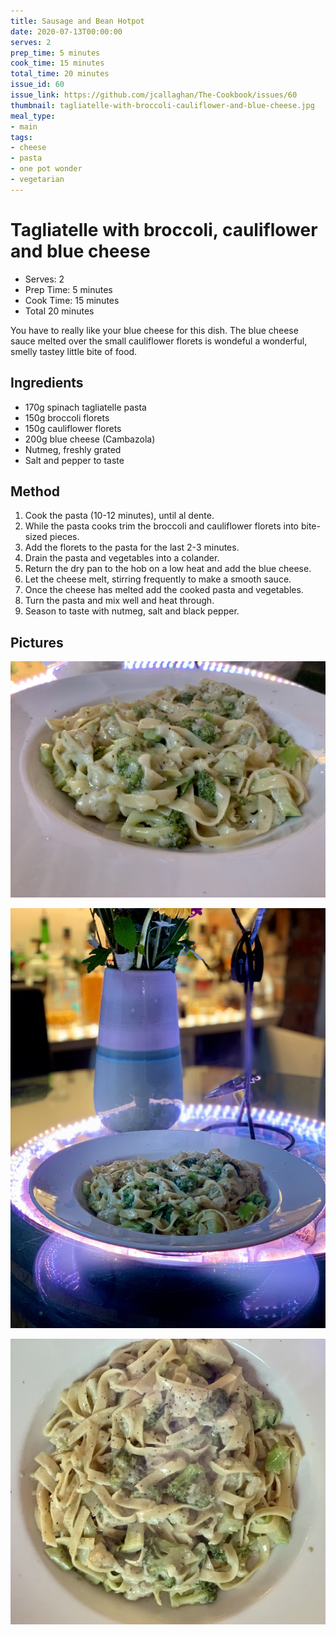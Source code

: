 ```yaml
---
title: Sausage and Bean Hotpot
date: 2020-07-13T00:00:00
serves: 2
prep_time: 5 minutes
cook_time: 15 minutes
total_time: 20 minutes
issue_id: 60
issue_link: https://github.com/jcallaghan/The-Cookbook/issues/60
thumbnail: tagliatelle-with-broccoli-cauliflower-and-blue-cheese.jpg
meal_type:
- main
tags:
- cheese
- pasta
- one pot wonder
- vegetarian
---
```


# Tagliatelle with broccoli, cauliflower and blue cheese

- Serves: 2
- Prep Time: 5 minutes
- Cook Time: 15 minutes
- Total 20 minutes

You have to really like your blue cheese for this dish. The blue cheese sauce melted over the small cauliflower florets is wondeful a wonderful, smelly tastey little bite of food.

## Ingredients

- 170g spinach tagliatelle pasta
- 150g broccoli florets
- 150g cauliflower florets
- 200g blue cheese (Cambazola)
- Nutmeg, freshly grated
- Salt and pepper to taste

## Method
1. Cook the pasta (10-12 minutes), until al dente. 
1. While the pasta cooks trim the broccoli and cauliflower florets into bite-sized pieces.
1. Add the florets to the pasta for the last 2-3 minutes.
1. Drain the pasta and vegetables into a colander.
1. Return the dry pan to the hob on a low heat and add the blue cheese.
1. Let the cheese melt, stirring frequently to make a smooth sauce.
1. Once the cheese has melted add the cooked pasta and vegetables.
1. Turn the pasta and mix well and heat through.
1. Season to taste with nutmeg, salt and black pepper.

## Pictures

![Tagliatelle with broccoli, cauliflower and blue cheese](./images/tagliatelle-with-broccoli-cauliflower-and-blue-cheese.jpg)

![Tagliatelle with broccoli, cauliflower and blue cheese](./images/tagliatelle-with-broccoli-cauliflower-and-blue-cheese-1.jpg)

![Tagliatelle with broccoli, cauliflower and blue cheese](./images/tagliatelle-with-broccoli-cauliflower-and-blue-cheese-2.jpg)
